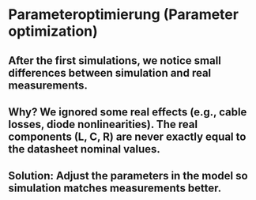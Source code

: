 # Parameteroptimierung (Parameter optimization)
## After the first simulations, we notice small differences between simulation and real measurements.

## Why? We ignored some real effects (e.g., cable losses, diode nonlinearities). The real components (L, C, R) are never exactly equal to the datasheet nominal values.
## Solution: Adjust the parameters in the model so simulation matches measurements better.
